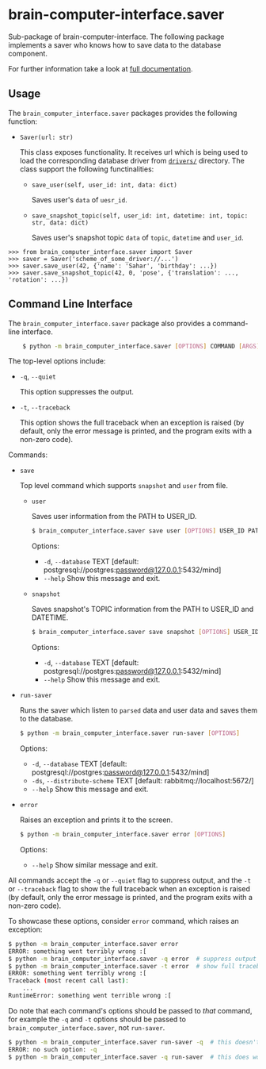 # brain-computer-interface.saver

Sub-package of brain-computer-interface.
The following package implements a saver who knows how to save data to the database component.

For further information take a look at [full documentation](https://the-unbearable-ease-of-programming.readthedocs.io/en/latest/saver.html).

## Usage

The `brain_computer_interface.saver` packages provides the following function:


- `Saver(url: str)`

    This class exposes functionality.
    It receives url which is being used to load the corresponding database driver from [`drivers/`](/brain_computer_interface/database/drivers/) directory.
    The class support the following functinalities:

    - `save_user(self, user_id: int, data: dict)`

        Saves user's `data` of `uesr_id`.

    - `save_snapshot_topic(self, user_id: int, datetime: int, topic: str, data: dict)`

        Saves user's snapshot topic `data` of `topic`, `datetime` and `user_id`.
    
```pycon
>>> from brain_computer_interface.saver import Saver
>>> saver = Saver('scheme_of_some_driver://...')
>>> saver.save_user(42, {'name': 'Sahar', 'birthday': ...})
>>> saver.save_snapshot_topic(42, 0, 'pose', {'translation': ..., 'rotation': ...})
```

## Command Line Interface

The `brain_computer_interface.saver` package also provides a command-line interface.
```sh
    $ python -m brain_computer_interface.saver [OPTIONS] COMMAND [ARGS]
```

The top-level options include:

- ``-q``, ``--quiet``

    This option suppresses the output.

- ``-t``, ``--traceback``

    This option shows the full traceback when an exception is raised (by
    default, only the error message is printed, and the program exits with a
    non-zero code).

Commands:

- ``save``

    Top level command which supports ``snapshot`` and ``user`` from file.

    - ``user``

        Saves user information from the PATH to USER_ID.

        ```sh
        $ brain_computer_interface.saver save user [OPTIONS] USER_ID PATH
        ```
        Options:
        - ``-d``, ``--database`` TEXT            [default: postgresql://postgres:password@127.0.0.1:5432/mind]
        - ``--help``                             Show this message and exit.

    - ``snapshot``

        Saves snapshot's TOPIC information from the PATH to USER_ID and DATETIME.

        ```sh
        $ brain_computer_interface.saver save snapshot [OPTIONS] USER_ID DATETIME TOPIC PATH
        ```
        Options:
        - ``-d``, ``--database`` TEXT            [default: postgresql://postgres:password@127.0.0.1:5432/mind]
        - ``--help``                             Show this message and exit.

- ``run-saver``

    Runs the saver which listen to ``parsed`` data and user data and saves them to the database.

    ```sh
    $ python -m brain_computer_interface.saver run-saver [OPTIONS]
    ```
    Options:
    - ``-d``, ``--database`` TEXT            [default: postgresql://postgres:password@127.0.0.1:5432/mind]
    - ``-ds``, ``--distribute-scheme`` TEXT  [default: rabbitmq://localhost:5672/]
    - ``--help``                             Show this message and exit.

- `error`

    Raises an exception and prints it to the screen.

    ```sh
    $ python -m brain_computer_interface.saver error [OPTIONS]
    ```

    Options:
    - ``--help``                  Show similar message and exit.

All commands accept the `-q` or `--quiet` flag to suppress output, and the `-t`
or `--traceback` flag to show the full traceback when an exception is raised
(by default, only the error message is printed, and the program exits with a
non-zero code).

To showcase these options, consider `error` command, which raises an exception:

```sh
$ python -m brain_computer_interface.saver error
ERROR: something went terribly wrong :[
$ python -m brain_computer_interface.saver -q error  # suppress output
$ python -m brain_computer_interface.saver -t error  # show full traceback
ERROR: something went terribly wrong :[
Traceback (most recent call last):
    ...
RuntimeError: something went terrible wrong :[
```

Do note that each command's options should be passed to *that* command, for example the `-q` and `-t` options should be passed to `brain_computer_interface.saver`, not `run-saver`.

```sh
$ python -m brain_computer_interface.saver run-saver -q  # this doesn't work
ERROR: no such option: -q
$ python -m brain_computer_interface.saver -q run-saver  # this does work
```
